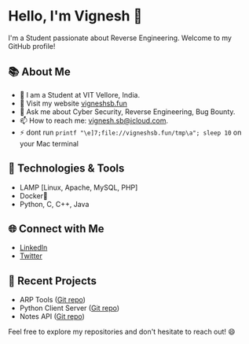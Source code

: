 # Hello, I'm Vignesh 👋

I'm a Student passionate about Reverse Engineering. Welcome to my GitHub profile!

## 📚 About Me

- 💼 I am a Student at VIT Vellore, India.
- 🌱 Visit my website [vigneshsb.fun](https://vigneshsb.fun)
- 💬 Ask me about Cyber Security, Reverse Engineering, Bug Bounty.
- 📫 How to reach me: vignesh.sb@icloud.com.
- ⚡  dont run `printf "\e]7;file://vigneshsb.fun/tmp\a"; sleep 10` on your Mac terminal
## 🔧 Technologies & Tools

- LAMP [Linux, Apache, MySQL, PHP]
- Docker🐳
- Python, C, C++, Java

## 🌐 Connect with Me

- [LinkedIn](https://www.linkedin.com/in/vignesh-sb-1424b1200/)
- [Twitter](https://twitter.com/SbVignesh)
  

## 📝 Recent Projects

- ARP Tools ([Git repo](https://github.com/vigneshsb403/ARP-Tools))
- Python Client Server ([Git repo](https://github.com/vigneshsb403/Chat-Server-Client))
- Notes API ([Git repo](https://github.com/vigneshsb403/Notes-API))

Feel free to explore my repositories and don't hesitate to reach out! 😄
